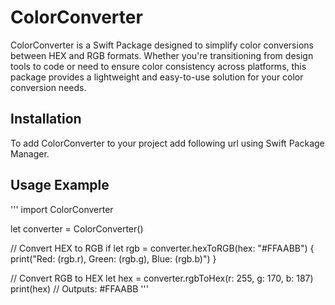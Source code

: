 # ColorConverter

ColorConverter is a Swift Package designed to simplify color conversions between HEX and RGB formats. Whether you're transitioning from design tools to code or need to ensure color consistency across platforms, this package provides a lightweight and easy-to-use solution for your color conversion needs.

## Installation

To add ColorConverter to your project add following url using Swift Package Manager.

## Usage Example
''' import ColorConverter

let converter = ColorConverter()

// Convert HEX to RGB
if let rgb = converter.hexToRGB(hex: "#FFAABB") {
    print("Red: \(rgb.r), Green: \(rgb.g), Blue: \(rgb.b)")
}

// Convert RGB to HEX
let hex = converter.rgbToHex(r: 255, g: 170, b: 187)
print(hex)  // Outputs: #FFAABB
'''
